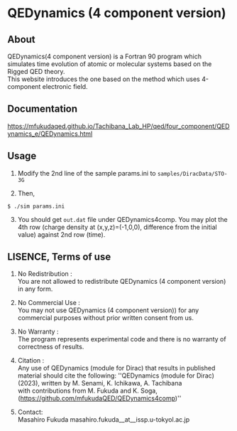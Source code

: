 # QEDynamics (4 component version)

## About
QEDynamics(4 component version) is a Fortran 90 program 
which simulates time evolution of atomic or molecular systems
based on the Rigged QED theory.  
This website introduces the one based on the method which uses 4-component electronic field.

## Documentation
https://mfukudaqed.github.io/Tachibana_Lab_HP/qed/four_component/QEDynamics_e/QEDynamics.html

## Usage
1. Modify the 2nd line of the sample params.ini to `samples/DiracData/STO-3G`

2. Then, 
```
$ ./sim params.ini
```

3. You should get `out.dat` file under QEDynamics4comp.
You may plot the 4th row (charge density at (x,y,z)=(-1,0,0), 
difference from the initial value) against 2nd row (time).

## LISENCE, Terms of use
1. No Redistribution :  
    You are not allowed to redistribute QEDynamics (4 component version) in any form.

1. No Commercial Use :   
    You may not use QEDynamics (4 component version)) for any commercial purposes without prior written consent from us.

1. No Warranty :  
    The program represents experimental code and there is no warranty of correctness of results.

1. Citation :  
    Any use of QEDynamics (module for Dirac) that results in published material should cite the following: 
    ''QEDynamics (module for Dirac) (2023), written by M. Senami, K. Ichikawa, A. Tachibana  
    with contributions from M. Fukuda and K. Soga,  
    (https://github.com/mfukudaQED/QEDynamics4comp)''

1. Contact:  
    Masahiro Fukuda masahiro.fukuda__at__issp.u-tokyol.ac.jp
